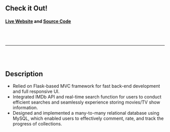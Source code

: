 ## Check it Out!

#### <a href="http://mediatrac.wlliu.com/" target="_blank">Live Website</a> and <a href="https://github.com/waileungl/Mediatrac" target="_blank">Source Code</a> 
<br>
<br>
<hr>
<br>
<br>

## Description
- Relied on Flask-based MVC framework for fast back-end development and full responsive UI.
- Integrated IMDb API and real-time search function for users to conduct efficient searches and seamlessly experience storing movies/TV show information.
- Designed and implemented a many-to-many relational database using MySQL, which enabled users to effectively comment, rate, and track the progress of collections.

